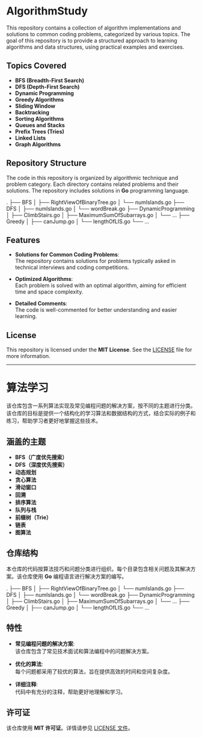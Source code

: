 # AlgorithmStudy

This repository contains a collection of algorithm implementations and solutions to common coding problems, categorized by various topics. The goal of this repository is to provide a structured approach to learning algorithms and data structures, using practical examples and exercises.

## Topics Covered

- **BFS (Breadth-First Search)**
- **DFS (Depth-First Search)**
- **Dynamic Programming**
- **Greedy Algorithms**
- **Sliding Window**
- **Backtracking**
- **Sorting Algorithms**
- **Queues and Stacks**
- **Prefix Trees (Tries)**
- **Linked Lists**
- **Graph Algorithms**

## Repository Structure

The code in this repository is organized by algorithmic technique and problem category. Each directory contains related problems and their solutions. The repository includes solutions in **Go** programming language.

. ├── BFS
│ ├── RightViewOfBinaryTree.go
│ └── numIslands.go
├── DFS
│ ├── numIslands.go
│ └── wordBreak.go
├── DynamicProgramming
│ ├── ClimbStairs.go
│ ├── MaximumSumOfSubarrays.go
│ └── ...
├── Greedy
│ ├── canJump.go
│ └── lengthOfLIS.go
└── ...


## Features

- **Solutions for Common Coding Problems**:  
  The repository contains solutions for problems typically asked in technical interviews and coding competitions.

- **Optimized Algorithms**:  
  Each problem is solved with an optimal algorithm, aiming for efficient time and space complexity.

- **Detailed Comments**:  
  The code is well-commented for better understanding and easier learning.

## License

This repository is licensed under the **MIT License**. See the [LICENSE](LICENSE) file for more information.

---

# 算法学习

该仓库包含一系列算法实现及常见编程问题的解决方案，按不同的主题进行分类。该仓库的目标是提供一个结构化的学习算法和数据结构的方式，结合实际的例子和练习，帮助学习者更好地掌握这些技术。

## 涵盖的主题

- **BFS（广度优先搜索）**
- **DFS（深度优先搜索）**
- **动态规划**
- **贪心算法**
- **滑动窗口**
- **回溯**
- **排序算法**
- **队列与栈**
- **前缀树（Trie）**
- **链表**
- **图算法**

## 仓库结构

本仓库的代码按算法技巧和问题分类进行组织。每个目录包含相关问题及其解决方案。该仓库使用 **Go** 编程语言进行解决方案的编写。

. ├── BFS
│ ├── RightViewOfBinaryTree.go
│ └── numIslands.go
├── DFS
│ ├── numIslands.go
│ └── wordBreak.go
├── DynamicProgramming
│ ├── ClimbStairs.go
│ ├── MaximumSumOfSubarrays.go
│ └── ...
├── Greedy
│ ├── canJump.go
│ └── lengthOfLIS.go
└── ...


## 特性

- **常见编程问题的解决方案**:  
  该仓库包含了常见技术面试和算法编程中的问题解决方案。

- **优化的算法**:  
  每个问题都采用了较优的算法，旨在提供高效的时间和空间复杂度。

- **详细注释**:  
  代码中有充分的注释，帮助更好地理解和学习。

## 许可证

该仓库使用 **MIT 许可证**。详情请参见 [LICENSE 文件](LICENSE)。
